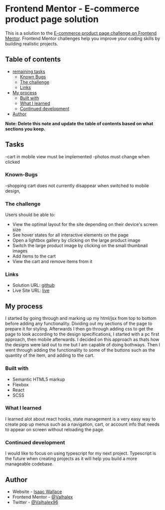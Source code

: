 # Frontend Mentor - E-commerce product page solution

This is a solution to the [E-commerce product page challenge on Frontend Mentor](https://www.frontendmentor.io/challenges/ecommerce-product-page-UPsZ9MJp6). Frontend Mentor challenges help you improve your coding skills by building realistic projects.

## Table of contents

- [remaining tasks](#tasks)
  - [Known Bugs](#Known-Bugs)
  - [The challenge](#the-challenge)
  - [Links](#links)
- [My process](#my-process)
  - [Built with](#built-with)
  - [What I learned](#what-i-learned)
  - [Continued development](#continued-development)
- [Author](#author)

**Note: Delete this note and update the table of contents based on what sections you keep.**

## Tasks
-cart in mobile view must be implemented
-photos must change when clicked

### Known-Bugs

-shopping cart does not currently disappear when switched to mobile design, 


### The challenge

Users should be able to:

- View the optimal layout for the site depending on their device's screen size
- See hover states for all interactive elements on the page
- Open a lightbox gallery by clicking on the large product image
- Switch the large product image by clicking on the small thumbnail images
- Add items to the cart
- View the cart and remove items from it



### Links

- Solution URL: [github](https://github.com/Valhalex/frontendmentor_ecommerce)
- Live Site URL: [live](https://sneaker-company.netlify.app/)

## My process

I started by going through and marking up my html/jsx from top to bottom before adding any functionality. Dividing out my sections of the page to prepare it for styling.
Afterwards I then go through adding css to get the page to look according to the design specifications, I started with a pc first approach, then mobile afterwards. I decided on this approach as thats how the designs were laid out to me but I am capable of doing bothways. 
Then I went through adding the functionality to some of the buttons such as the quantity of the item, and adding to the cart.

### Built with

- Semantic HTML5 markup
- Flexbox
- React
- SCSS

### What I learned

I learned alot about react hooks, state management is a very easy way to create pop up menus such as a navigation, cart, or account info that needs to appear on screen without reloading the page.

### Continued development

I would like to focus on using typescript for my next project. Typescript is the future when creating projects as it will help you build a more manageable codebase.

## Author

- Website - [Isaac Wallace](https://sneaker-company.netlify.app/)
- Frontend Mentor - [@Valhalex](https://www.frontendmentor.io/profile/Valhalex)
- Twitter - [@Valhalex96](https://www.twitter.com/Valhalex96)
